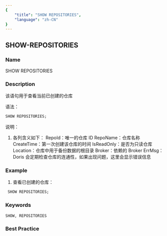 ```yaml
---
{
    "title": "SHOW REPOSITORIES",
    "language": "zh-CN"
}
---
```


<!--
Licensed to the Apache Software Foundation (ASF) under one
or more contributor license agreements.  See the NOTICE file
distributed with this work for additional information
regarding copyright ownership.  The ASF licenses this file
to you under the Apache License, Version 2.0 (the
"License"); you may not use this file except in compliance
with the License.  You may obtain a copy of the License at

  http://www.apache.org/licenses/LICENSE-2.0

Unless required by applicable law or agreed to in writing,
software distributed under the License is distributed on an
"AS IS" BASIS, WITHOUT WARRANTIES OR CONDITIONS OF ANY
KIND, either express or implied.  See the License for the
specific language governing permissions and limitations
under the License.
-->

## SHOW-REPOSITORIES

### Name 

SHOW REPOSITORIES

### Description

该语句用于查看当前已创建的仓库

语法：

```sql
SHOW REPOSITORIES;
```

说明：

1. 各列含义如下：
            RepoId：唯一的仓库 ID
            RepoName：仓库名称
            CreateTime：第一次创建该仓库的时间
            IsReadOnly：是否为只读仓库
            Location：仓库中用于备份数据的根目录
            Broker：依赖的 Broker
            ErrMsg：Doris 会定期检查仓库的连通性，如果出现问题，这里会显示错误信息

### Example

1. 查看已创建的仓库：

```sql
 SHOW REPOSITORIES;
```

### Keywords

    SHOW, REPOSITORIES

### Best Practice

